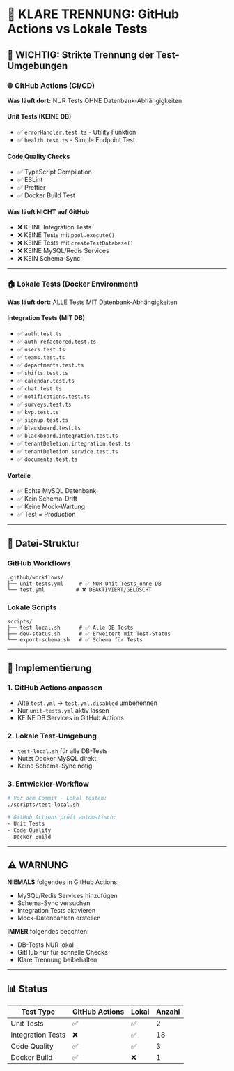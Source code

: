 # 🎯 KLARE TRENNUNG: GitHub Actions vs Lokale Tests

## 🚨 WICHTIG: Strikte Trennung der Test-Umgebungen

### 🌐 GitHub Actions (CI/CD)

**Was läuft dort:** NUR Tests OHNE Datenbank-Abhängigkeiten

#### Unit Tests (KEINE DB)

- ✅ `errorHandler.test.ts` - Utility Funktion
- ✅ `health.test.ts` - Simple Endpoint Test

#### Code Quality Checks

- ✅ TypeScript Compilation
- ✅ ESLint
- ✅ Prettier
- ✅ Docker Build Test

#### Was läuft NICHT auf GitHub

- ❌ KEINE Integration Tests
- ❌ KEINE Tests mit `pool.execute()`
- ❌ KEINE Tests mit `createTestDatabase()`
- ❌ KEINE MySQL/Redis Services
- ❌ KEIN Schema-Sync

---

### 🏠 Lokale Tests (Docker Environment)

**Was läuft dort:** ALLE Tests MIT Datenbank-Abhängigkeiten

#### Integration Tests (MIT DB)

- ✅ `auth.test.ts`
- ✅ `auth-refactored.test.ts`
- ✅ `users.test.ts`
- ✅ `teams.test.ts`
- ✅ `departments.test.ts`
- ✅ `shifts.test.ts`
- ✅ `calendar.test.ts`
- ✅ `chat.test.ts`
- ✅ `notifications.test.ts`
- ✅ `surveys.test.ts`
- ✅ `kvp.test.ts`
- ✅ `signup.test.ts`
- ✅ `blackboard.test.ts`
- ✅ `blackboard.integration.test.ts`
- ✅ `tenantDeletion.integration.test.ts`
- ✅ `tenantDeletion.service.test.ts`
- ✅ `documents.test.ts`

#### Vorteile

- ✅ Echte MySQL Datenbank
- ✅ Kein Schema-Drift
- ✅ Keine Mock-Wartung
- ✅ Test = Production

---

## 📁 Datei-Struktur

### GitHub Workflows

```
.github/workflows/
├── unit-tests.yml     # ✅ NUR Unit Tests ohne DB
└── test.yml          # ❌ DEAKTIVIERT/GELÖSCHT
```

### Lokale Scripts

```
scripts/
├── test-local.sh      # ✅ Alle DB-Tests
├── dev-status.sh      # ✅ Erweitert mit Test-Status
└── export-schema.sh   # ✅ Schema für Tests
```

---

## 🔧 Implementierung

### 1. GitHub Actions anpassen

- Alte `test.yml` → `test.yml.disabled` umbenennen
- Nur `unit-tests.yml` aktiv lassen
- KEINE DB Services in GitHub Actions

### 2. Lokale Test-Umgebung

- `test-local.sh` für alle DB-Tests
- Nutzt Docker MySQL direkt
- Keine Schema-Sync nötig

### 3. Entwickler-Workflow

```bash
# Vor dem Commit - Lokal testen:
./scripts/test-local.sh

# GitHub Actions prüft automatisch:
- Unit Tests
- Code Quality
- Docker Build
```

---

## ⚠️ WARNUNG

**NIEMALS** folgendes in GitHub Actions:

- MySQL/Redis Services hinzufügen
- Schema-Sync versuchen
- Integration Tests aktivieren
- Mock-Datenbanken erstellen

**IMMER** folgendes beachten:

- DB-Tests NUR lokal
- GitHub nur für schnelle Checks
- Klare Trennung beibehalten

---

## 📊 Status

| Test Type         | GitHub Actions | Lokal | Anzahl |
| ----------------- | -------------- | ----- | ------ |
| Unit Tests        | ✅             | ✅    | 2      |
| Integration Tests | ❌             | ✅    | 18     |
| Code Quality      | ✅             | ✅    | 3      |
| Docker Build      | ✅             | ❌    | 1      |
